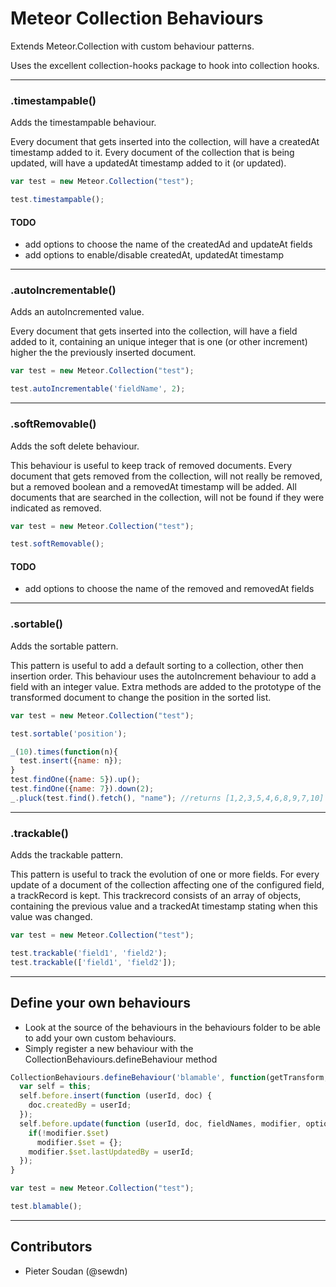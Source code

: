 # Meteor Collection Behaviours

Extends Meteor.Collection with custom behaviour patterns.

Uses the excellent collection-hooks package to hook into collection hooks.

--------------------------------------------------------------------------------

### .timestampable()

Adds the timestampable behaviour.

Every document that gets inserted into the collection, will have a createdAt timestamp added to it.
Every document of the collection that is being updated, will have a updatedAt timestamp added to it (or updated).

```javascript
var test = new Meteor.Collection("test");

test.timestampable();
```

#### TODO
- add options to choose the name of the createdAd and updateAt fields
- add options to enable/disable createdAt, updatedAt timestamp

--------------------------------------------------------------------------------

### .autoIncrementable()

Adds an autoIncremented value.

Every document that gets inserted into the collection, will have a field added to it, containing an unique integer that is one (or other increment) higher the the previously inserted document.

```javascript
var test = new Meteor.Collection("test");

test.autoIncrementable('fieldName', 2);
```

--------------------------------------------------------------------------------

### .softRemovable()

Adds the soft delete behaviour.

This behaviour is useful to keep track of removed documents.
Every document that gets removed from the collection, will not really be removed, but a removed boolean and a removedAt timestamp will be added.
All documents that are searched in the collection, will not be found if they were indicated as removed.

```javascript
var test = new Meteor.Collection("test");

test.softRemovable();
```

#### TODO
- add options to choose the name of the removed and removedAt fields

--------------------------------------------------------------------------------

### .sortable()

Adds the sortable pattern.

This pattern is useful to add a default sorting to a collection, other then insertion order.
This behaviour uses the autoIncrement behaviour to add a field with an integer value. Extra methods are added to the prototype of the transformed document to change the position in the sorted list.

```javascript
var test = new Meteor.Collection("test");

test.sortable('position');

_(10).times(function(n){
  test.insert({name: n});
}
test.findOne({name: 5}).up();
test.findOne({name: 7}).down(2);
_.pluck(test.find().fetch(), "name"); //returns [1,2,3,5,4,6,8,9,7,10]

```
--------------------------------------------------------------------------------

### .trackable()

Adds the trackable pattern.

This pattern is useful to track the evolution of one or more fields.
For every update of a document of the collection affecting one of the configured field, a trackRecord is kept. This trackrecord consists of an array of objects, containing the previous value and a trackedAt timestamp stating when this value was changed.

```javascript
var test = new Meteor.Collection("test");

test.trackable('field1', 'field2');
test.trackable(['field1', 'field2']);

```

--------------------------------------------------------------------------------

## Define your own behaviours

- Look at the source of the behaviours in the behaviours folder to be able to add your own custom behaviours.
- Simply register a new behaviour with the CollectionBehaviours.defineBehaviour method

```javascript
CollectionBehaviours.defineBehaviour('blamable', function(getTransform, args){
  var self = this;
  self.before.insert(function (userId, doc) {
    doc.createdBy = userId;
  });
  self.before.update(function (userId, doc, fieldNames, modifier, options) {
    if(!modifier.$set)
      modifier.$set = {};
    modifier.$set.lastUpdatedBy = userId;
  });
}

var test = new Meteor.Collection("test");

test.blamable();
```


--------------------------------------------------------------------------------


## Contributors

- Pieter Soudan (@sewdn)
